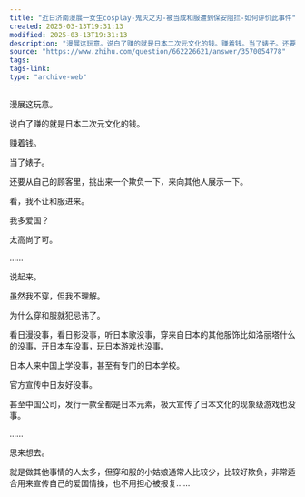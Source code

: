 ```yaml
---
title: "近日济南漫展一女生cosplay-鬼灭之刃-被当成和服遭到保安阻拦-如何评价此事件"
created: 2025-03-13T19:31:13
modified: 2025-03-13T19:31:13
description: "漫展这玩意。说白了赚的就是日本二次元文化的钱。赚着钱。当了婊子。还要从自己的顾客里，挑出来一个欺负…"
source: "https://www.zhihu.com/question/662226621/answer/3570054778"
tags:
tags-link:
type: "archive-web"
---
```

漫展这玩意。

说白了赚的就是日本二次元文化的钱。

赚着钱。

当了婊子。

还要从自己的顾客里，挑出来一个欺负一下，来向其他人展示一下。

看，我不让和服进来。

我多爱国？

太高尚了可。

……

说起来。

虽然我不穿，但我不理解。

为什么穿和服就犯忌讳了。

看日漫没事，看日影没事，听日本歌没事，穿来自日本的其他服饰比如洛丽塔什么的没事，开日本车没事，玩日本游戏也没事。

日本人来中国上学没事，甚至有专门的日本学校。

官方宣传中日友好没事。

甚至中国公司，发行一款全都是日本元素，极大宣传了日本文化的现象级游戏也没事。

……

思来想去。

就是做其他事情的人太多，但穿和服的小姑娘通常人比较少，比较好欺负，非常适合用来宣传自己的爱国情操，也不用担心被报复……